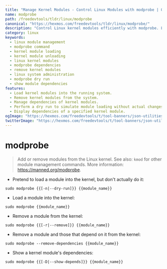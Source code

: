 ```yaml
---
title: "Manage Kernel Modules - Control Linux Modules with modprobe | Online Free DevTools by Hexmos"
name: modprobe
path: /freedevtools/tldr/linux/modprobe
canonical: "https://hexmos.com/freedevtools/tldr/linux/modprobe/"
description: "Control Linux kernel modules efficiently with modprobe. Load, remove, and manage dependencies of kernel modules. Free online tool, no registration required."
category: linux
keywords:
  - linux module management
  - modprobe command
  - kernel module loading
  - kernel module unloading
  - linux kernel modules
  - modprobe dependencies
  - remove kernel modules
  - linux system administration
  - modprobe dry run
  - show module dependencies
features:
  - Load kernel modules into the running system.
  - Remove kernel modules from the system.
  - Manage dependencies of kernel modules.
  - Perform a dry run to simulate module loading without actual changes.
  - Display dependencies of a specified kernel module.
ogImage: "https://hexmos.com/freedevtools/t/tool-banners/json-utilities-banner.png"
twitterImage: "https://hexmos.com/freedevtools/t/tool-banners/json-utilities-banner.png"
---
```


# modprobe

> Add or remove modules from the Linux kernel.
> See also: `kmod` for other module management commands.
> More information: <https://manned.org/modprobe>.

- Pretend to load a module into the kernel, but don't actually do it:

`sudo modprobe {{[-n|--dry-run]}} {{module_name}}`

- Load a module into the kernel:

`sudo modprobe {{module_name}}`

- Remove a module from the kernel:

`sudo modprobe {{[-r|--remove]}} {{module_name}}`

- Remove a module and those that depend on it from the kernel:

`sudo modprobe --remove-dependencies {{module_name}}`

- Show a kernel module's dependencies:

`sudo modprobe {{[-D|--show-depends]}} {{module_name}}`
